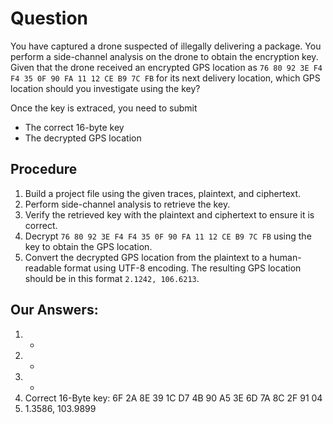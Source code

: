# Question
You have captured a drone suspected of illegally delivering a package. You perform a side-channel analysis on the drone to obtain the encryption key. Given that the drone received an encrypted GPS location as `76 80 92 3E F4 F4 35 0F 90 FA 11 12 CE B9 7C FB` for its next delivery location, which GPS location should you investigate using the key?

Once the key is extraced, you need to submit

* The correct 16-byte key
* The decrypted GPS location 

## Procedure
1. Build a project file using the given traces, plaintext, and ciphertext.
2. Perform side-channel analysis to retrieve the key.
3. Verify the retrieved key with the plaintext and ciphertext to ensure it is correct.
4. Decrypt `76 80 92 3E F4 F4 35 0F 90 FA 11 12 CE B9 7C FB` using the key to obtain the GPS location.
5. Convert the decrypted GPS location from the plaintext to a human-readable format using UTF-8 encoding. The resulting GPS location should be in this format `2.1242, 106.6213`.


## Our Answers:
1. -
2. - 
3. - 
4. Correct 16-Byte key: 6F 2A 8E 39 1C D7 4B 90 A5 3E 6D 7A 8C 2F 91 04
5. 1.3586, 103.9899 
